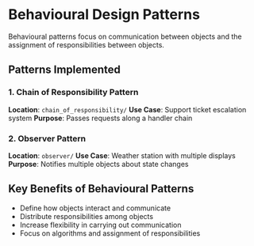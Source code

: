 # Behavioural Design Patterns

Behavioural patterns focus on communication between objects and the assignment of responsibilities between objects.

## Patterns Implemented

### 1. Chain of Responsibility Pattern
**Location**: `chain_of_responsibility/`
**Use Case**: Support ticket escalation system
**Purpose**: Passes requests along a handler chain

### 2. Observer Pattern
**Location**: `observer/`
**Use Case**: Weather station with multiple displays
**Purpose**: Notifies multiple objects about state changes

## Key Benefits of Behavioural Patterns
- Define how objects interact and communicate
- Distribute responsibilities among objects
- Increase flexibility in carrying out communication
- Focus on algorithms and assignment of responsibilities
